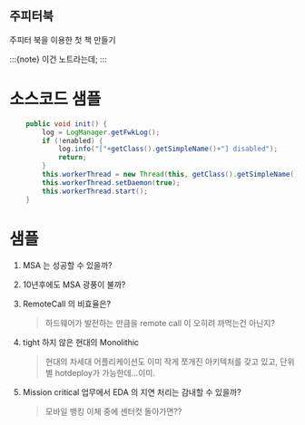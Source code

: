 ## 주피터북

주피터 북을 이용한 첫 책 만들기

:::{note}
이건 노트라는데;
:::

# 소스코드 샘플

~~~java
	public void init() {
		log = LogManager.getFwkLog();
		if (!enabled) {
			log.info("["+getClass().getSimpleName()+"] disabled");
			return;
		}
		this.workerThread = new Thread(this, getClass().getSimpleName());
		this.workerThread.setDaemon(true);
		this.workerThread.start();
	}
~~~

# 샘플

1. MSA 는 성공할 수 있을까?

2. 10년후에도 MSA 광풍이 불까?

3. RemoteCall 의 비효율은?
   > 하드웨어가 발전하는 만큼을 remote call 이 오히려 까먹는건 아닌지?

4. tight 하지 않은 현대의 Monolithic
   > 현대의 차세대 어플리케이션도 이미 작게 쪼개진 아키텍처를 갖고 있고, 단위별 hotdeploy가 가능한데...이미.

5. Mission critical 업무에서 EDA 의 지연 처리는 감내할 수 있을까?
   > 모바일 뱅킹 이체 중에 센터컷 돌아가면??

